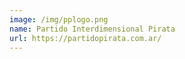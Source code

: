 ```yaml
---
image: /img/pplogo.png
name: Partido Interdimensional Pirata
url: https://partidopirata.com.ar/
---
```


